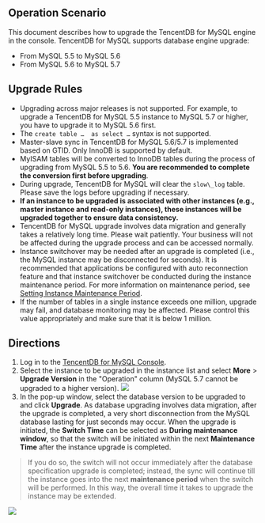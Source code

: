 ## Operation Scenario
This document describes how to upgrade the TencentDB for MySQL engine in the console.
TencentDB for MySQL supports database engine upgrade:
- From MySQL 5.5 to MySQL 5.6
- From MySQL 5.6 to MySQL 5.7

<span id="shengjiguize"></span>
## Upgrade Rules
- Upgrading across major releases is not supported. For example, to upgrade a TencentDB for MySQL 5.5 instance to MySQL 5.7 or higher, you have to upgrade it to MySQL 5.6 first.
- The `create table …  as select …` syntax is not supported.
- Master-slave sync in TencentDB for MySQL 5.6/5.7 is implemented based on GTID. Only InnoDB is supported by default.
- MyISAM tables will be converted to InnoDB tables during the process of upgrading from MySQL 5.5 to 5.6. **You are recommended to complete the conversion first before upgrading**.
- During upgrade, TencentDB for MySQL will clear the `slow\_log` table. Please save the logs before upgrading if necessary.
- **If an instance to be upgraded is associated with other instances (e.g., master instance and read-only instances), these instances will be upgraded together to ensure data consistency.**
- TencentDB for MySQL upgrade involves data migration and generally takes a relatively long time. Please wait patiently. Your business will not be affected during the upgrade process and can be accessed normally.
- Instance switchover may be needed after an upgrade is completed (i.e., the MySQL instance may be disconnected for seconds). It is recommended that applications be configured with auto reconnection feature and that instance switchover be conducted during the instance maintenance period. For more information on maintenance period, see [Setting Instance Maintenance Period](https://cloud.tencent.com/document/product/236/10929).
- If the number of tables in a single instance exceeds one million, upgrade may fail, and database monitoring may be affected. Please control this value appropriately and make sure that it is below 1 million.

## Directions
1. Log in to the [TencentDB for MySQL Console](https://console.cloud.tencent.com/cdb/).
2. Select the instance to be upgraded in the instance list and select **More** > **Upgrade Version** in the "Operation" column (MySQL 5.7 cannot be upgraded to a higher version).
![](https://main.qcloudimg.com/raw/4d665e21e574a6f6784356e19c967fc9.png)
3. In the pop-up window, select the database version to be upgraded to and click **Upgrade**.
As database upgrading involves data migration, after the upgrade is completed, a very short disconnection from the MySQL database lasting for just seconds may occur. When the upgrade is initiated, the **Switch Time** can be selected as **During maintenance window**, so that the switch will be initiated within the next **Maintenance Time** after the instance upgrade is completed.
>If you do so, the switch will not occur immediately after the database specification upgrade is completed; instead, the sync will continue till the instance goes into the next **maintenance period** when the switch will be performed. In this way, the overall time it takes to upgrade the instance may be extended.
>
![](https://main.qcloudimg.com/raw/2070a05eb6c50420b9e99056d69a0dfb.png)

